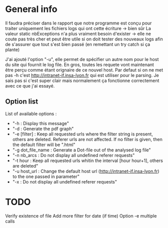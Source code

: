 # General info

Il faudra préciser dans le rapport que notre programme est conçu pour traiter uniquement les fichiers logs qui ont cette écriture -> bien sûr
La valeur static nbExceptions n'a plus vraiment besoin d'exister -> elle ne coute pas très cher et peut être utile si on doit tester des nouveaux logs afin de s'assurer que tout s'est bien passé (en remettant un try catch si ça plante)

J'ai ajouté l'option "-u", elle permet de spécifier un autre nom pour le host du site qui fournit le log file. En gros, toutes les requete vont maintenant être perçu comme étant orignaire de ce nouvel host. Par defaut si on ne met pas -h c'est http://intranet-if.insa-lyon.fr qui est utiliser pour le parsing. Je sais pas si c'est super clair mais normalement ça fonctionne correctement avec ce que j'ai essayé.

## Option list

List of available options :

* "-h                   : Display this message"
* "-d                   : Generate the pdf graph"
* "-e [filter]          : Keep all requested urls where the filter string is present, others are deleted. Referer urls are not affected. If no filter is given, then the default filter will be ".html"
* "-g dot_file_name     : Generate a Dot-file out of the analysed log file"
* "-n nb_arcs           : Do not display all undefined referer requests"
* "-t hour              : Keep all requested urls whitin the interval [hour  hour+1], others are deleted"
* "-u host_url          : Change the default host url (http://intranet-if.insa-lyon.fr) to the one passed in parameter"
* "-x                   : Do not display all undefined referer requests"

# TODO

Verify existence of file
Add more filter for date (if time)
Option -e multiple calls
